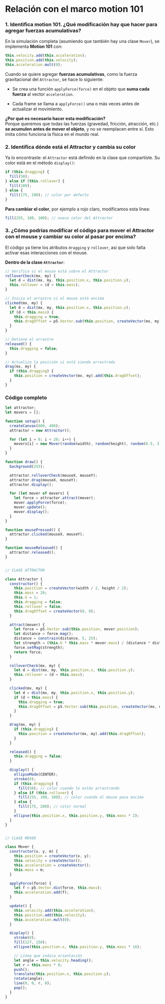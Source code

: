# Relación con el marco motion 101

### 1. Identifica motion 101. ¿Qué modificación hay que hacer para agregar fuerzas acumulativas?

En la simulación completa (asumiendo que también hay una clase `Mover`), se implementa **Motion 101** con:
```js
this.velocity.add(this.acceleration);
this.position.add(this.velocity);
this.acceleration.mult(0);
```

Cuando se quiere agregar **fuerzas acumulativas**, como la fuerza gravitacional del `Attractor`, se hace lo siguiente:

-   Se crea una función `applyForce(force)` en el objeto que **suma cada fuerza** al vector `acceleration`.
    
-   Cada frame se llama a `applyForce()` una o más veces antes de actualizar el movimiento.
    

**¿Por qué es necesario hacer esta modificación?**  
Porque queremos que todas las fuerzas (gravedad, fricción, atracción, etc.) **se acumulen antes de mover el objeto**, y no se reemplacen entre sí. Esto imita cómo funciona la física en el mundo real.


### 2. Identifica dónde está el Attractor y cambia su color

Ya lo encontraste: el `Attractor` está definido en la clase que compartiste. Su color está en el método `display()`:
```js
if (this.dragging) {
  fill(50);
} else if (this.rollover) {
  fill(100);
} else {
  fill(175, 200); // color por defecto
}
```
**Para cambiar el color**, por ejemplo a rojo claro, modificamos esta línea:
```js
fill(255, 100, 100); // nuevo color del Attractor
```

### 3. ¿Cómo podrías modificar el código para mover el Attractor con el mouse y cambiar su color al pasar por encima?

El código ya tiene los atributos `dragging` y `rollover`, así que solo falta activar esas interacciones con el mouse.


**Dentro de la clase `Attractor`**:
```js
// Verifica si el mouse está sobre el Attractor
rolloverCheck(mx, my) {
  let d = dist(mx, my, this.position.x, this.position.y);
  this.rollover = (d < this.mass);
}

// Inicia el arrastre si el mouse está encima
clicked(mx, my) {
  let d = dist(mx, my, this.position.x, this.position.y);
  if (d < this.mass) {
    this.dragging = true;
    this.dragOffset = p5.Vector.sub(this.position, createVector(mx, my));
  }
}

// Detiene el arrastre
released() {
  this.dragging = false;
}

// Actualiza la posición si está siendo arrastrado
drag(mx, my) {
  if (this.dragging) {
    this.position = createVector(mx, my).add(this.dragOffset);
  }
}
```
### Código completo
```js
let attractor;
let movers = [];

function setup() {
  createCanvas(600, 400);
  attractor = new Attractor();

  for (let i = 0; i < 20; i++) {
    movers[i] = new Mover(random(width), random(height), random(0.5, 3));
  }
}

function draw() {
  background(255);

  attractor.rolloverCheck(mouseX, mouseY);
  attractor.drag(mouseX, mouseY);
  attractor.display();

  for (let mover of movers) {
    let force = attractor.attract(mover);
    mover.applyForce(force);
    mover.update();
    mover.display();
  }
}

function mousePressed() {
  attractor.clicked(mouseX, mouseY);
}

function mouseReleased() {
  attractor.released();
}


// CLASE ATTRACTOR

class Attractor {
  constructor() {
    this.position = createVector(width / 2, height / 2);
    this.mass = 20;
    this.G = 1;
    this.dragging = false;
    this.rollover = false;
    this.dragOffset = createVector(0, 0);
  }

  attract(mover) {
    let force = p5.Vector.sub(this.position, mover.position);
    let distance = force.mag();
    distance = constrain(distance, 5, 25);
    let strength = (this.G * this.mass * mover.mass) / (distance * distance);
    force.setMag(strength);
    return force;
  }

  rolloverCheck(mx, my) {
    let d = dist(mx, my, this.position.x, this.position.y);
    this.rollover = (d < this.mass);
  }

  clicked(mx, my) {
    let d = dist(mx, my, this.position.x, this.position.y);
    if (d < this.mass) {
      this.dragging = true;
      this.dragOffset = p5.Vector.sub(this.position, createVector(mx, my));
    }
  }

  drag(mx, my) {
    if (this.dragging) {
      this.position = createVector(mx, my).add(this.dragOffset);
    }
  }

  released() {
    this.dragging = false;
  }

  display() {
    ellipseMode(CENTER);
    stroke(0);
    if (this.dragging) {
      fill(50); // color cuando lo estás arrastrando
    } else if (this.rollover) {
      fill(255, 100, 100); // color cuando el mouse pasa encima
    } else {
      fill(175, 200); // color normal
    }
    ellipse(this.position.x, this.position.y, this.mass * 2);
  }
}


// CLASE MOVER

class Mover {
  constructor(x, y, m) {
    this.position = createVector(x, y);
    this.velocity = createVector();
    this.acceleration = createVector();
    this.mass = m;
  }

  applyForce(force) {
    let f = p5.Vector.div(force, this.mass);
    this.acceleration.add(f);
  }

  update() {
    this.velocity.add(this.acceleration);
    this.position.add(this.velocity);
    this.acceleration.mult(0);
  }

  display() {
    stroke(0);
    fill(127, 150);
    ellipse(this.position.x, this.position.y, this.mass * 16);

    // Línea que indica orientación
    let angle = this.velocity.heading();
    let r = this.mass * 8;
    push();
    translate(this.position.x, this.position.y);
    rotate(angle);
    line(0, 0, r, 0);
    pop();
  }
}

```
